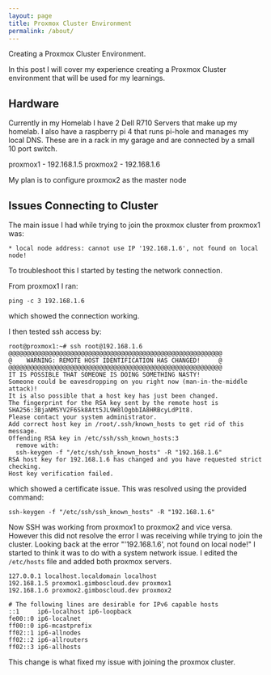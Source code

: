 ```yaml
---
layout: page
title: Proxmox Cluster Environment
permalink: /about/
---
```


Creating a Proxmox Cluster Environment.

In this post I will cover my experience creating a Proxmox Cluster environment that will be used for my learnings.

## Hardware

Currently in my Homelab I have 2 Dell R710 Servers that make up my homelab.
I also have a raspberry pi 4 that runs pi-hole and manages my local DNS.
These are in a rack in my garage and are connected by a small 10 port switch.

proxmox1 - 192.168.1.5
proxmox2 - 192.168.1.6

My plan is to configure proxmox2 as the master node

## Issues Connecting to Cluster

The main issue I had while trying to join the proxmox cluster from proxmox1 was:
```console
* local node address: cannot use IP '192.168.1.6', not found on local node!
```

To troubleshoot this I started by testing the network connection.

From proxmox1 I ran:
```console
ping -c 3 192.168.1.6
```
which showed the connection working.

I then tested ssh access by:
```console
root@proxmox1:~# ssh root@192.168.1.6
@@@@@@@@@@@@@@@@@@@@@@@@@@@@@@@@@@@@@@@@@@@@@@@@@@@@@@@@@@@
@    WARNING: REMOTE HOST IDENTIFICATION HAS CHANGED!     @
@@@@@@@@@@@@@@@@@@@@@@@@@@@@@@@@@@@@@@@@@@@@@@@@@@@@@@@@@@@
IT IS POSSIBLE THAT SOMEONE IS DOING SOMETHING NASTY!
Someone could be eavesdropping on you right now (man-in-the-middle attack)!
It is also possible that a host key has just been changed.
The fingerprint for the RSA key sent by the remote host is
SHA256:3BjaNMSYV2F6Sk8Att5JL9W8lOgbbIA8HRBcyLdP1t8.
Please contact your system administrator.
Add correct host key in /root/.ssh/known_hosts to get rid of this message.
Offending RSA key in /etc/ssh/ssh_known_hosts:3
  remove with:
  ssh-keygen -f "/etc/ssh/ssh_known_hosts" -R "192.168.1.6"
RSA host key for 192.168.1.6 has changed and you have requested strict checking.
Host key verification failed.
```
which showed a certificate issue. This was resolved using the provided command:
```console
ssh-keygen -f "/etc/ssh/ssh_known_hosts" -R "192.168.1.6"
```

Now SSH was working from proxmox1 to proxmox2 and vice versa.
However this did not resolve the error I was receiving while trying to join the cluster.
Looking back at the error "'192.168.1.6', not found on local node!" I started to think it was to do with a system network issue.
I edited the ```/etc/hosts``` file and added both proxmox servers.

```console
127.0.0.1 localhost.localdomain localhost
192.168.1.5 proxmox1.gimboscloud.dev proxmox1
192.168.1.6 proxmox2.gimboscloud.dev proxmox2

# The following lines are desirable for IPv6 capable hosts
::1     ip6-localhost ip6-loopback
fe00::0 ip6-localnet
ff00::0 ip6-mcastprefix
ff02::1 ip6-allnodes
ff02::2 ip6-allrouters
ff02::3 ip6-allhosts
```

This change is what fixed my issue with joining the proxmox cluster.